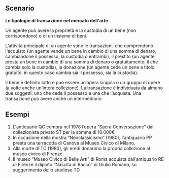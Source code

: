 ## Scenario

**Le tipologie di transazione nel mercato dell'arte**

Un agente può avere la proprietà e la custodia di un bene (non corrispondono) o di un insieme di beni. 

L’attività principale di un agente sono le transazioni, che comprendono l'acquisto (un agente vende un bene in cambio di una somma di denaro, cambiandone il possesso, la custodia o entrambi), il prestito (un agente presta un bene in cambio di una somma di denaro o gratuitamente, il che cambia solo la custodia), la donazione (un agente cede un bene a titolo gratuito: in questo caso cambia sia il possesso, sia la custodia). 

Il bene è definito lotto e può essere un’opera singola o un gruppo di opere (a volte anche un’intera collezione). La transazione è individuata da almeno due soggetti: uno che cede il possesso e una che l’acquista. Una transazione può avere anche un intermediario.

## Esempi

1) L'antiquario QC compra nel 1978 l’opera “Sacra Conversazione” dal collezionista privato ST per la somma di 10.000€
2) In occasione della mostra “Neoclassicismo” (1980), l'antiquario PP presta una terracotta di Canova al Museo Civico di Milano.
3) Alla morte di TC (1980), gli eredi donarono la propria collezione al museo civico di Firenze. 
4) Il museo “Museo Civico di Belle Arti” di Roma acquista dall’antiquario RE di Firenze il dipinto “Nascita di Bacco” di Giulio Romano, su suggerimento dello studioso TD


